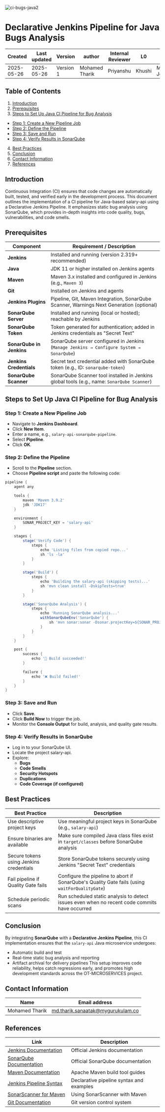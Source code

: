 ![ci-bugs-java2](https://github.com/user-attachments/assets/6a53cf9c-ffd5-44af-9345-487d04ac42b7)

# **Declarative Jenkins Pipeline for Java Bugs Analysis**
| Created        | Last updated      | Version         | author|  Internal Reviewer | L0 | L1 | L2|
|----------------|----------------|-----------------|-----------------|-----|------|----|----|
| 2025-05-26  | 2025-05-26   |     Version 1         |  Mohamed Tharik |Priyanshu|Khushi|Mukul Joshi |Piyush Upadhyay|

## Table of Contents 

1. [Introduction](#introduction)
2. [Prerequisites](#prerequisites)
3. [Steps to Set Up Java CI Pipeline for Bug Analysis](#steps-to-set-up-java-ci-pipeline-for-bug-analysis)
  - [Step 1: Create a New Pipeline Job](#step-1-create-a-new-pipeline-job)
  - [Step 2: Define the Pipeline](#step-2-define-the-pipeline)
  - [Step 3: Save and Run](#step-3-save-and-run)
  - [Step 4: Verify Results in SonarQube](#step-4-verify-results-in-sonarqube)
4. [Best Practices](#best-practices)
5. [Conclusion](#conclusion)
6. [Contact Information](#contact-information)
7. [References](#references)

## Introduction 
Continuous Integration (CI) ensures that code changes are automatically built, tested, and verified early in the development process. This document outlines the implementation of a CI pipeline for Java-based salary-api using a Declarative Jenkins Pipeline. It emphasizes static bug analysis using SonarQube, which provides in-depth insights into code quality, bugs, vulnerabilities, and code smells.

## Prerequisites
| Component                | Requirement / Description                                                                  |
| ------------------------ | ------------------------------------------------------------------------------------------ |
| **Jenkins**              | Installed and running (version 2.319+ recommended)                                         |
| **Java**                 | JDK 11 or higher installed on Jenkins agents                                               |
| **Maven**                | Maven 3.x installed and configured in Jenkins (e.g., `Maven 3`)                            |
| **Git**                  | Installed on Jenkins and agents                                                            |
| **Jenkins Plugins**      | Pipeline, Git, Maven Integration, SonarQube Scanner, Warnings Next Generation (optional)   |
| **SonarQube Server**     | Installed and running (local or hosted); reachable by Jenkins                              |
| **SonarQube Token**      | Token generated for authentication; added in Jenkins credentials as "Secret Text"          |
| **SonarQube in Jenkins** | SonarQube server configured in Jenkins (`Manage Jenkins → Configure System → SonarQube`)   |
| **Jenkins Credentials**  | Secret text credential added with SonarQube token (e.g., ID: `sonarqube-token`)            |
| **SonarQube Scanner**    | SonarQube Scanner tool installed in Jenkins global tools (e.g., name: `SonarQube Scanner`) |

## Steps to Set Up Java CI Pipeline for Bug Analysis
### Step 1: Create a New Pipeline Job
- Navigate to **Jenkins Dashboard**.
- Click **New Item**.
- Enter a name, e.g., `salary-api-sonarqube-pipeline`.
- Select **Pipeline**.
- Click **OK**.

### Step 2: Define the Pipeline
- Scroll to the **Pipeline** section.
- Choose **Pipeline script** and paste the following code:
```groovy
pipeline {
    agent any

    tools {
        maven 'Maven 3.9.2'
        jdk 'JDK17'
    }

    environment {
        SONAR_PROJECT_KEY = 'salary-api'
    }

    stages {
        stage('Verify Code') {
            steps {
                echo 'Listing files from copied repo...'
                sh 'ls -la'
            }
        }

        stage('Build') {
            steps {
                echo 'Building the salary-api (skipping tests)...'
                sh 'mvn clean install -DskipTests=true'
            }
        }

        stage('SonarQube Analysis') {
            steps {
                echo 'Running SonarQube analysis...'
                withSonarQubeEnv('SonarQube') {
                    sh 'mvn sonar:sonar -Dsonar.projectKey=${SONAR_PROJECT_KEY}'
                }
            }
        }
    }

    post {
        success {
            echo '🎉 Build succeeded!'
        }

        failure {
            echo '❌ Build failed!'
        }
    }
}

```
### Step 3: Save and Run
- Click **Save**.
- Click **Build Now** to trigger the job.
- Monitor the **Console Output** for build, analysis, and quality gate results.

### Step 4: Verify Results in SonarQube
- Log in to your SonarQube UI.
- Locate the project salary-api.
- Explore:
  - **Bugs**
  - **Code Smells**
  - **Security Hotspots**
  - **Duplications**
  - **Code Coverage (if configured)**

## Best Practices
| Best Practice                             | Description                                                                                    |
| ----------------------------------------- | ---------------------------------------------------------------------------------------------- |
| Use descriptive project keys            | Use meaningful project keys in SonarQube (e.g., `salary-api`)                                  |
| Ensure binaries are available           | Make sure compiled Java class files exist in `target/classes` before SonarQube analysis        |
| Secure tokens using Jenkins credentials | Store SonarQube tokens securely using Jenkins "Secret Text" credentials                        |
| Fail pipeline if Quality Gate fails     | Configure the pipeline to abort if SonarQube's Quality Gate fails (using `waitForQualityGate`) |
| Schedule periodic scans                 | Run scheduled static analysis to detect issues even when no recent code commits have occurred  |

## Conclusion
By integrating **SonarQube** with a **Declarative Jenkins Pipeline**, this CI implementation ensures that the `salary-api` Java microservice undergoes:
- Automatic build and test
- Real-time static bug analysis and reporting
- Artifact archival for delivery pipelines
This setup improves code reliability, helps catch regressions early, and promotes high development standards across the OT-MICROSERVICES project.

## Contact Information
| Name | Email address         |
|------|------------------------|
| Mohamed Tharik  | md.tharik.sanaatak@mygurukulam.co    |

## References

| Link                                                                                                        | Description                                        |
|-------------------------------------------------------------------------------------------------------------|----------------------------------------------------|
| [Jenkins Documentation](https://www.jenkins.io/doc/)                                                       | Official Jenkins documentation                     |
| [SonarQube Documentation](https://docs.sonarsource.com/)                                                   | Official SonarQube documentation                   |
| [Maven Documentation](https://maven.apache.org/guides/index.html)                                          | Apache Maven build tool guides                     |
| [Jenkins Pipeline Syntax](https://www.jenkins.io/doc/book/pipeline/syntax/)                                | Declarative pipeline syntax and examples           |
| [SonarScanner for Maven](https://docs.sonarsource.com/sonarqube/latest/analyzing-source-code/scanners/sonarscanner-for-maven/) | Using SonarScanner with Maven                      |
| [Git Documentation](https://git-scm.com/doc)                                                               | Git version control system                         |
